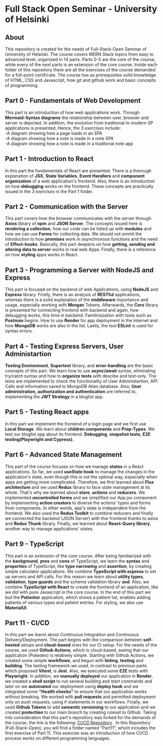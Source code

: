 # Full Stack Open Seminar - University of Helsinki<br/>

## About <br/>
This repository is created for the needs of Full-Stack-Open Seminar of University of Helsinki. The course covers MERN Stack topics from easy to advanced level, organized in 14 parts. Parts 0-5 are the core of the course, while every of the next parts is an extension of the core course. Inside each folder of this repository there are all the exercises of the course demanded for a full-point certificate. The course has as prerequisites solid knowledge of HTML, CSS and Javascript, how git and github work and basic concepts of programming. 

## Part 0 - Fundamentals of Web Development
This part is an introduction of how web applications work. Through **Mermaid-Syntax diagrams** the relationship between user, browser and server is depicted. In addition, the evolution from traditional to modern SP applications is presented. Hence, the *3 exercises* include:<br/>
-A diagram showing how a page loads in an SPA<br/>
-A diagram showing how a note is made in a note SPA<br/>
-A diagram showing how a note is made in a traditonal note app <br/>

## Part 1 - Introduction to React
In this part the fundamentals of React are presented. There is a thorough explanation of **JSX**, **State Variables**, **Event Handlers** and **component organization** of a web application's frontend. Also, there is an introduction on how **debugging** works on the frontend. These concepts are practically issued in the *3 exercises* in the Part 1 folder.<br/>

## Part 2 - Communication with the Server
This part covers how the browser communicates with the server through **Axios** library of **npm** and **JSON Server**. The concepts issued here is **rendering a collection**, how our code can be tidied up with **modules** and how we can use **Forms** for collecting data. We should not ommit the introduction to how **promises** work in asynchronous functions and the need of **Effect-hooks**. Basically, this part deepens on how **getting, sending and altering data to server** works in real web Apps. Finally, there is a reference on how **styling** apps works in React. <br/>

## Part 3 - Programming a Server with NodeJS and Express
This part is focused on the backend of web Applications, using **NodeJS** and **Express** library. Firstly, there is an analysis of **RESTful** applications, whereas there is a solid explanation of the **middleware** importance and usage, especially working with **Morgan** Tokens. Afterwards, the **Cors** library is presented for connecting frontend with backend and again, how debugging works, this time in backend. Familiriazation with tools such as **Postman** begins. How to use **Render** for app deployment in the internet and how **MongoDB** works are also in the list. Lastly, the tool **ESLint** is used for syntax errors.

## Part 4 - Testing Express Servers, User Administartion
**Testing Environment**, **Supertest** library, and **error-handling** are the basic concepts of this part. We learn how to use **async/await** syntax, eliminating try/catch syntax and how to **organize tests** with descibe and test-only. The tests are implemented to check the functionality of User Administartion, API Calls and information saved to MongoDB Atlas database. Also, **User administration, authorization and authentication** are referred to, implementing the **JWT Strategy** in a bloglist app.

## Part 5 - Testing React apps
In this part we implement the frontend of a login page and we first use **Local Storage**. We learn about **children components** and **Prop-Types**. We test our bloglist app about its frontend. **Debugging**, **snapshot tests**, **E2E testing(Playwright and Cypress).**

## Part 6 - Advanced State Management
This part of the course focuses on how we manage **states** in a React applications. So far, we used **useState hook** to manage the changes in the application's state, even though this is not the optimal way, especially when apps are getting more complicated. Therefore, we first learned about **Flux architecture** and we used **Redux** library to face state management at its whole. That's why we learned about **store**, **actions** and **reducers**. We implemented **uncontrolled forms** and we simplified our App.jsx component by implementing **action creators** to diverse the actions' types and forms from components. In other words, app's state is independent from the frontend. We also used the **Redux Toolkit** to combine reducers and finally we connected the backend (JSON Server) with thw frontend thanks to axios and **Redux Thunk** library. Finally, we learned about **React-Query library**, another way to manage applications' states. 

## Part 9 - TypeScript
This part is an extension of the core course. After being familiarized with the **background**, **pros** and **cons** of TypeScript, we learn the **syntax** and **properties** of TypeScript, like **type narrowing** and **assertion**, by creating simple calculator applications. We combine **TypeScript with express** to set up servers and API calls. For this reason we learn about **utility types**, **validation**, **type guards** and the schema validation library **zod**. Also, we combine **TypeScript with React** to create the frontend of an application, like we did with pure Javascript in the core course. In the end of this part we buil the **Patientor** application, which shows a patient list, enables adding patients of various types and patient entries. For styling, we also use **MaterialUI**. 

## Part 11 - CI/CD
In this part we learnt about Continuous Integration and Continuous Delivery/Deployment. The part begins with the comparison between **self-hosted** setups and **cloud-based** ones for our CI setup. For the needs of the course, we used **Github Actions**, which is cloud-based, seeing that our application (Pokedex) is relatively simple. Starting with Github Actions, we created some simple **workflows**, and begun with **linting**, **testing** and **building**. The testing framework we used, in contrast to previous parts which proposed **Vitest**, is **Jest**. Also, we executed some **E2E** tests with **Playwright**. In addition, we **manually deployed** our application in **Render**, we created a **shell script** to run several building and start commands and later on we **automated** our deployment using **deploy hook** and we integrated some **"Health checks"** to ensure that our application works without breaking. We worked with **pull requests** and permitted deployment only on push requests, using if statements in our workflows. Finally, we used **Github Tokens** to add **semantic versioning** to our application and we created **protection** to our main branch by creating ruleset to Github. Taking into consideration that this part's repository was forked for the demands of the course, the link is the following: [CI/CD Repository](https://github.com/BarbaraKoul/full-stack-open-pokedex) . In this Repository (Full-Stack-Open), you will find a folder named "Part11", which includes the first exercise of Part 11. This exercise was an introduction of how CI/CD process works on different programming languages.  
